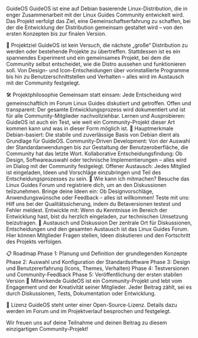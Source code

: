 GuideOS
GuideOS ist eine auf Debian basierende Linux-Distribution, die in enger Zusammenarbeit mit der Linux Guides Community entwickelt wird. Das Projekt verfolgt das Ziel, eine Gemeinschaftserfahrung zu schaffen, bei der die Entwicklung der Distribution gemeinsam gestaltet wird – von den ersten Konzepten bis zur finalen Version.

🎯 Projektziel
GuideOS ist kein Versuch, die nächste „große“ Distribution zu werden oder bestehende Projekte zu übertreffen. Stattdessen ist es ein spannendes Experiment und ein gemeinsames Projekt, bei dem die Community selbst entscheidet, wie die Distro aussehen und funktionieren soll. Von Design- und Icon-Entscheidungen über vorinstallierte Programme bis hin zu Benutzerschnittstellen und Verhalten – alles wird im Austausch mit der Community festgelegt.

🛠️ Projektphilosophie
Gemeinsam statt einsam: Jede Entscheidung wird gemeinschaftlich im Forum Linux Guides diskutiert und getroffen.
Offen und transparent: Der gesamte Entwicklungsprozess wird dokumentiert und ist für alle Community-Mitglieder nachvollziehbar.
Lernen und Ausprobieren: GuideOS ist auch ein Test, wie weit ein Community-Projekt dieser Art kommen kann und was in dieser Form möglich ist.
🌟 Hauptmerkmale
Debian-basiert: Die stabile und zuverlässige Basis von Debian dient als Grundlage für GuideOS.
Community-Driven Development: Von der Auswahl der Standardanwendungen bis zur Gestaltung der Benutzeroberfläche, die Community hat das letzte Wort.
Kollaborative Entscheidungsfindung: Ob Design, Softwareauswahl oder technische Implementierungen – alles wird im Dialog mit der Community festgelegt.
Offener Austausch: Jedes Mitglied ist eingeladen, Ideen und Vorschläge einzubringen und Teil des Entscheidungsprozesses zu sein.
🚀 Wie kann ich mitmachen?
Besuche das Linux Guides Forum und registriere dich, um an den Diskussionen teilzunehmen.
Bringe deine Ideen ein: Ob Designvorschläge, Anwendungswünsche oder Feedback – alles ist willkommen!
Teste mit uns: Hilf uns bei der Qualitätssicherung, indem du Betaversionen testest und Fehler meldest.
Entwickle mit: Wenn du Kenntnisse im Bereich der Entwicklung hast, bist du herzlich eingeladen, zur technischen Umsetzung beizutragen.
💬 Austausch und Diskussion
Der zentrale Ort für Diskussionen, Entscheidungen und den gesamten Austausch ist das Linux Guides Forum. Hier können Mitglieder Fragen stellen, Ideen diskutieren und den Fortschritt des Projekts verfolgen.

📋 Roadmap
Phase 1: Planung und Definition der grundlegenden Konzepte
Phase 2: Auswahl und Konfiguration der Standardsoftware
Phase 3: Design und Benutzererfahrung (Icons, Themes, Verhalten)
Phase 4: Testversionen und Community-Feedback
Phase 5: Veröffentlichung der ersten stabilen Version
🤝 Mitwirkende
GuideOS ist ein Community-Projekt und lebt vom Engagement und der Kreativität seiner Mitglieder. Jeder Beitrag zählt, sei es durch Diskussionen, Tests, Dokumentation oder Entwicklung.

📜 Lizenz
GuideOS steht unter einer Open-Source-Lizenz. Details dazu werden im Forum und im Projektverlauf besprochen und festgelegt.

Wir freuen uns auf deine Teilnahme und deinen Beitrag zu diesem einzigartigen Community-Projekt!

